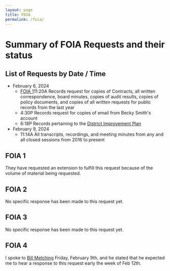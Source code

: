 ```yaml
---
layout: page
title: FOIA
permalink: /foia/
---
```


# Summary of FOIA Requests and their status

## List of Requests by Date / Time

- February 6, 2024
	- [FOIA 1](#foia-1)11:20A Records request for copies of Contracts, all written correspondence, board minutes, copies of audit results, copies of policy documents, and copies of all written requests for public records from the last year
	- 4:30P Records request for copies of email from Becky Smith's account
	- 6:18P Records pertaining to the [District Improvement Plan](https://www.petoskeyschools.org/downloads/district_files/2023.2024_sip.pdf)
- February 9, 2024
	- 11:14A All transcripts, recordings, and meeting minutes from any and all closed sessions from 2016 to present


## FOIA 1

They have requested an extension to fulfill this request because of the volume of material being requested.

## FOIA 2

No specific response has been made to this request yet.

## FOIA 3

No specific response has been made to this request yet.

## FOIA 4

I spoke to [Bill Melching](/staff/bill_melching) Friday, February 9th, and he stated that he expected me to hear a response to this request early the week of Feb 12th.